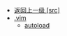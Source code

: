 - [返回上一级 [src]](/delta/msys64_build/root/src)
- [.vim](/delta/msys64_build/root/src/.vim/)
  - [autoload](/delta/msys64_build/root/src/.vim/autoload/)
